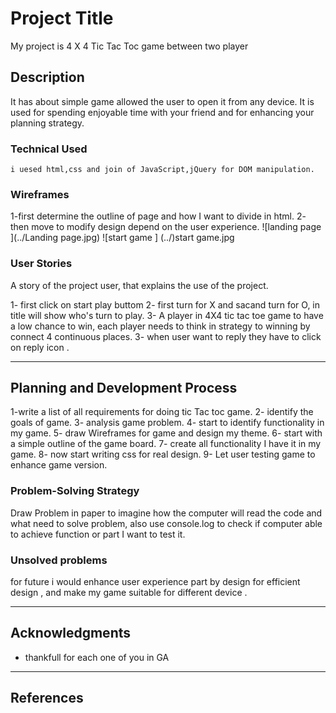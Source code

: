 # Project Title

My project is 4 X 4 Tic Tac Toc game between two player 


## Description
It has about simple game allowed the user to open it from any device. It is used for spending enjoyable time with your friend and for enhancing your planning strategy.


### Technical Used


```
i uesed html,css and join of JavaScript,jQuery for DOM manipulation. 
```

### Wireframes


1-first determine the outline of page and how I want to divide  in html.
2- then move to modify design depend on the user experience.
![landing page ](../Landing page.jpg)
![start game ] (../)start game.jpg


### User Stories

A story of the project user, that explains the use of the project.

1- first click on start play buttom 
2- first turn for X and sacand turn for O, in title will show who's turn to play.
3- A player in 4X4 tic tac toe game to have a low chance to win, each player needs to think in strategy to winning by connect 4 continuous places.
3- when user want to reply they have to click on reply icon . 


---

## Planning and Development Process

1-write a list of all requirements for doing tic Tac toc game. 2- identify the goals of game. 
3- analysis game problem. 
4- start to identify functionality in my game. 
5- draw Wireframes for game and design my theme. 
6- start with a simple outline of the game board. 
7- create all functionality I have it in my game. 
8- now start writing css for real design. 
9- Let user testing game to enhance game version.

### Problem-Solving Strategy

Draw Problem in paper to imagine how the computer will read the code and what need to solve problem, also use console.log to check if computer able to achieve function or part I want to test it.





### Unsolved problems


for future i would enhance user experience part by design for efficient design , and make my game suitable for different device .

---

## Acknowledgments

* thankfull for each one of you in GA 


---

 ## References
 
